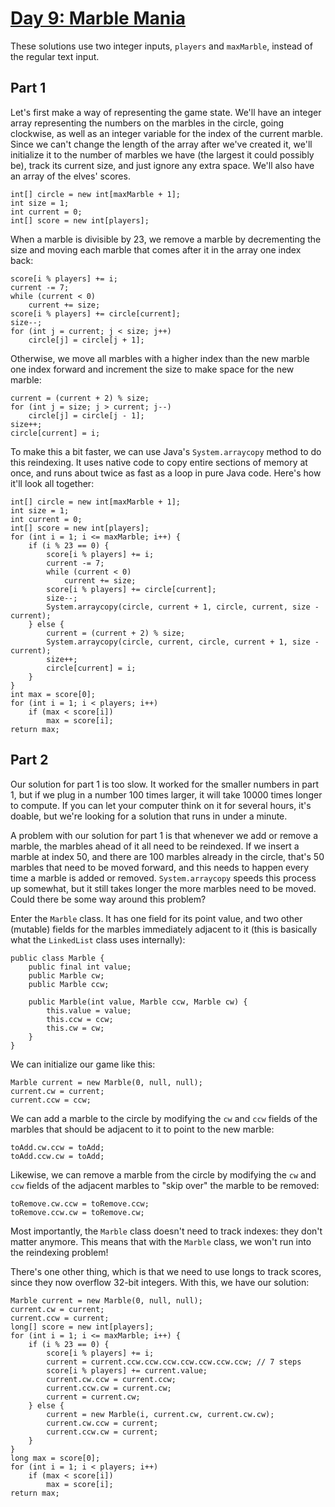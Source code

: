 # [Day 9: Marble Mania](https://adventofcode.com/2018/day/9)

These solutions use two integer inputs, `players` and `maxMarble`, instead of the regular text input.

## Part 1

Let's first make a way of representing the game state. We'll have an integer array representing the numbers on the marbles in the circle, going clockwise, as well as an integer variable for the index of the current marble. Since we can't change the length of the array after we've created it, we'll initialize it to the number of marbles we have (the largest it could possibly be), track its current size, and just ignore any extra space. We'll also have an array of the elves' scores.

    int[] circle = new int[maxMarble + 1];
    int size = 1;
    int current = 0;
    int[] score = new int[players];

When a marble is divisible by 23, we remove a marble by decrementing the size and moving each marble that comes after it in the array one index back:

    score[i % players] += i;
    current -= 7;
    while (current < 0)
        current += size;
    score[i % players] += circle[current];
    size--;
    for (int j = current; j < size; j++)
        circle[j] = circle[j + 1];

Otherwise, we move all marbles with a higher index than the new marble one index forward and increment the size to make space for the new marble:

    current = (current + 2) % size;
    for (int j = size; j > current; j--)
        circle[j] = circle[j - 1];
    size++;
    circle[current] = i;

To make this a bit faster, we can use Java's `System.arraycopy` method to do this reindexing. It uses native code to copy entire sections of memory at once, and runs about twice as fast as a loop in pure Java code. Here's how it'll look all together:

    int[] circle = new int[maxMarble + 1];
    int size = 1;
    int current = 0;
    int[] score = new int[players];
    for (int i = 1; i <= maxMarble; i++) {
        if (i % 23 == 0) {
            score[i % players] += i;
            current -= 7;
            while (current < 0)
                current += size;
            score[i % players] += circle[current];
            size--;
            System.arraycopy(circle, current + 1, circle, current, size - current);
        } else {
            current = (current + 2) % size;
            System.arraycopy(circle, current, circle, current + 1, size - current);
            size++;
            circle[current] = i;
        }
    }
    int max = score[0];
    for (int i = 1; i < players; i++)
        if (max < score[i])
            max = score[i];
    return max;

## Part 2

Our solution for part 1 is too slow. It worked for the smaller numbers in part 1, but if we plug in a number 100 times larger, it will take 10000 times longer to compute. If you can let your computer think on it for several hours, it's doable, but we're looking for a solution that runs in under a minute.

A problem with our solution for part 1 is that whenever we add or remove a marble, the marbles ahead of it all need to be reindexed. If we insert a marble at index 50, and there are 100 marbles already in the circle, that's 50 marbles that need to be moved forward, and this needs to happen every time a marble is added or removed. `System.arraycopy` speeds this process up somewhat, but it still takes longer the more marbles need to be moved. Could there be some way around this problem?

Enter the `Marble` class. It has one field for its point value, and two other (mutable) fields for the marbles immediately adjacent to it (this is basically what the `LinkedList` class uses internally):

    public class Marble {
        public final int value;
        public Marble cw;
        public Marble ccw;

        public Marble(int value, Marble ccw, Marble cw) {
            this.value = value;
            this.ccw = ccw;
            this.cw = cw;
        }
    }

We can initialize our game like this:

    Marble current = new Marble(0, null, null);
    current.cw = current;
    current.ccw = ccw;

We can add a marble to the circle by modifying the `cw` and `ccw` fields of the marbles that should be adjacent to it to point to the new marble:

    toAdd.cw.ccw = toAdd;
    toAdd.ccw.cw = toAdd;

Likewise, we can remove a marble from the circle by modifying the `cw` and `ccw` fields of the adjacent marbles to "skip over" the marble to be removed:

    toRemove.cw.ccw = toRemove.ccw;
    toRemove.ccw.cw = toRemove.cw;

Most importantly, the `Marble` class doesn't need to track indexes: they don't matter anymore. This means that with the `Marble` class, we won't run into the reindexing problem!

There's one other thing, which is that we need to use longs to track scores, since they now overflow 32-bit integers. With this, we have our solution:

    Marble current = new Marble(0, null, null);
    current.cw = current;
    current.ccw = current;
    long[] score = new int[players];
    for (int i = 1; i <= maxMarble; i++) {
        if (i % 23 == 0) {
            score[i % players] += i;
            current = current.ccw.ccw.ccw.ccw.ccw.ccw.ccw; // 7 steps
            score[i % players] += current.value;
            current.cw.ccw = current.ccw;
            current.ccw.cw = current.cw;
            current = current.cw;
        } else {
            current = new Marble(i, current.cw, current.cw.cw);
            current.cw.ccw = current;
            current.ccw.cw = current;
        }
    }
    long max = score[0];
    for (int i = 1; i < players; i++)
        if (max < score[i])
            max = score[i];
    return max;
